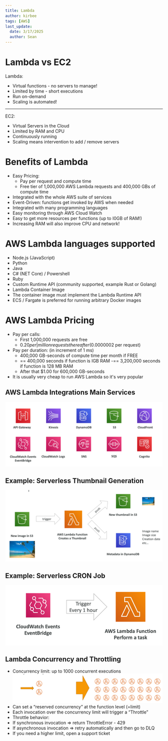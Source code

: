 ```yaml
---
title: Lambda
author: kirbee
tags: [AWS]
last_update:
  date: 3/17/2025
  author: Sean
---
```


# Lambda vs EC2
Lambda:
- Virtual functions - no servers to manage!
- Limited by time - short executions
- Run on-demand
- Scaling is automated!
---
EC2:
- Virtual Servers in the Cloud
- Limited by RAM and CPU
- Continuously running
- Scaling means intervention to add / remove servers

# Benefits of Lambda
- Easy Pricing:
    - Pay per request and compute time
    - Free tier of 1,000,000 AWS Lambda requests and 400,000 GBs of compute time
- Integrated with the whole AWS suite of services
- Event-Driven: functions get invoked by AWS when needed
- Integrated with many programming languages
- Easy monitoring through AWS Cloud Watch
- Easy to get more resources per functions (up to I0GB of RAM!)
- Increasing RAM will also improve CPU and network!

# AWS Lambda languages supported
- Node.js (JavaScript)
- Python
- Java
- C# (NET Core) / Powershell
- Ruby
- Custom Runtime API (community supported, example Rust or Golang)
- Lambda Container Image
- The container image must implement the Lambda Runtime API
- ECS / Fargate is preferred for running arbitrary Docker images

# AWS Lambda Pricing
- Pay per calls:
    - First 1,000,000 requests are free
    - $0.20 per | million requests thereafter ($0.0000002 per request)
- Pay per duration: (in increment of 1 ms)
    - 400,000 GB-seconds of compute time per month if FREE
    - == 400,000 seconds if function is IGB RAM
    -== 3,200,000 seconds if function is 128 MB RAM
    - After that $1.00 for 600,000 GB-seconds
- It is usually very cheap to run AWS Lambda so it's very popular

## AWS Lambda Integrations Main Services
![img.png](Integrate-Lambda.png)

## Example: Serverless Thumbnail Generation
![img.png](arch-1.png)
## Example: Serverless CRON Job
![img.png](arch-2.png)

## Lambda Concurrency and Throttling
- Concurrency limit: up to 1000 concurrent executions
![img.png](concurrency.png)
- Can set a “reserved concurrency” at the function level (=limit)
- Each invocation over the concurrency limit will trigger a “Throttle”
- Throttle behavior:
- If synchronous invocation => return ThrottleError - 429
- If asynchronous invocation => retry automatically and then go to DLQ
- If you need a higher limit, open a support ticket


